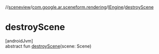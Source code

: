 //[sceneview](../../../index.md)/[com.google.ar.sceneform.rendering](../index.md)/[IEngine](index.md)/[destroyScene](destroy-scene.md)

# destroyScene

[androidJvm]\
abstract fun [destroyScene](destroy-scene.md)(scene: Scene)
